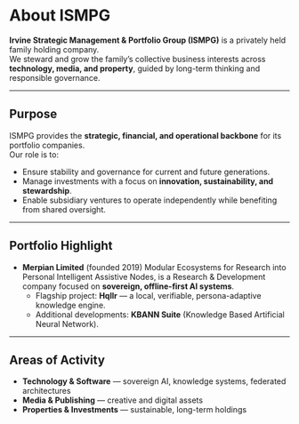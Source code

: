 
# About ISMPG

**Irvine Strategic Management & Portfolio Group (ISMPG)** is a privately held family holding company.  
We steward and grow the family’s collective business interests across **technology, media, and property**, guided by long-term thinking and responsible governance.  

---

## Purpose

ISMPG provides the **strategic, financial, and operational backbone** for its portfolio companies.  
Our role is to:  

- Ensure stability and governance for current and future generations.  
- Manage investments with a focus on **innovation, sustainability, and stewardship**.  
- Enable subsidiary ventures to operate independently while benefiting from shared oversight.  

---

## Portfolio Highlight

- **Merpian Limited** (founded 2019)
  Modular Ecosystems for Research into Personal Intelligent Assistive Nodes, is a Research & Development company focused on **sovereign, offline-first AI systems**.  
  - Flagship project: **Hqllr** — a local, verifiable, persona-adaptive knowledge engine.  
  - Additional developments: **KBANN Suite** (Knowledge Based Artificial Neural Network).  

---

## Areas of Activity

- **Technology & Software** — sovereign AI, knowledge systems, federated architectures  
- **Media & Publishing** — creative and digital assets  
- **Properties & Investments** — sustainable, long-term holdings

<!--
**ISMPG/ISMPG** is a ✨ _special_ ✨ repository because its `README.md` (this file) appears on your GitHub profile.

Here are some ideas to get you started:

- 🔭 I’m currently working on ...
- 🌱 I’m currently learning ...
- 👯 I’m looking to collaborate on ...
- 🤔 I’m looking for help with ...
- 💬 Ask me about ...
- 📫 How to reach me: ...
- 😄 Pronouns: ...
- ⚡ Fun fact: ...
-->
